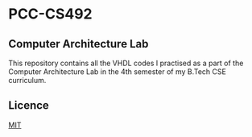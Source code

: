 # PCC-CS492

## Computer Architecture Lab

This repository contains all the VHDL codes I practised as a part of the Computer Architecture Lab in the 4th semester of my B.Tech CSE curriculum.

## Licence

[MIT](https://github.com/subhadeeproy3902/PCC-CS492/blob/main/LICENSE)
